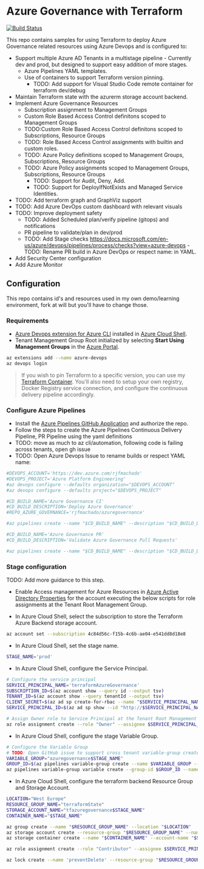 # Azure Governance with Terraform

[![Build Status](https://dev.azure.com/rjfmachado/azuredemos/_apis/build/status/rjfmachado.azuregovernance?branchName=master)](https://dev.azure.com/rjfmachado/azuredemos/_build/latest?definitionId=20&branchName=master)

This repo contains samples for using Terraform to deploy Azure Governance related resources using Azure Devops and is configured to:

- Support multiple Azure AD Tenants in a multistage pipeline - Currently dev and prod, but designed to support easy addition of more stages.
  - Azure Pipelines YAML templates.
  - Use of containers to support Terraform version pinning.
    - TODO: Add support for Visual Studio Code remote container for terraform dev/debug
- Maintain Terraform state with the azurerm storage account backend.
- Implement Azure Governance Resources
  - Subscription assignment to Management Groups
  - Custom Role Based Access Control definitons scoped to Management Groups
  - TODO:Custom Role Based Access Control definitons scoped to Subscriptions, Resource Groups
  - TODO: Role Based Access Control assignments with builtin and custom roles.
  - TODO: Azure Policy definitions scoped to Management Groups, Subscriptions, Resource Groups
  - TODO: Azure Policy assignments scoped to Management Groups, Subscriptions, Resource Groups
    - TODO: Support for Audit, Deny, Add.
    - TODO: Support for DeployIfNotExists and Managed Service Identities.
- TODO: Add terraform graph and GraphViz support
- TODO: Add Azure DevOps custom dashboard with relevant visuals
- TODO: Improve deployment safety
  - TODO: Added Scheduled plan/verify pipeline (gitops) and notifications
  - PR pipeline to validate/plan in dev/prod
  - TODO: Add Stage checks https://docs.microsoft.com/en-us/azure/devops/pipelines/process/checks?view=azure-devops
  -TODO: Rename PR build in Azure DevOps or respect name: in YAML.
- Add Security Center configuration
- Add Azure Monitor

## Configuration

This repo contains id's and resources used in my own demo/learning environment, fork at will but you'll have to change those.

### Requirements

- [Azure Devops extension for Azure CLI](https://github.com/Azure/azure-devops-cli-extension) installed in [Azure Cloud Shell](https://shell.azure.com/).
- Tenant Management Group Root initialized by selecting **Start Using Management Groups** in the [Azure Portal](https://portal.azure.com/#blade/Microsoft_Azure_ManagementGroups/HierarchyBlade).

```bash
az extensions add --name azure-devops
az devops login
```

> If you wish to pin Terraform to a specific version, you can use my [Terraform Container](https://github.com/rjfmachado/containers/tree/master/src/terraform). You'll also need to setup your own registry, Docker Registry service connection, and configure the continuous delivery pipeline accordingly.

### Configure Azure Pipelines

- Install the [Azure Pipelines GitHub Application](https://github.com/apps/azure-pipelines) and authorize the repo.
- Follow the steps to create the Azure Pipelines Continuous Delivery Pipeline, PR Pipeline using the yaml definitions
- TODO: move as much to az cli/automation, following code is failing across tenants, open gh issue
- TODO: Open Azure Devops Issue to rename builds or respect YAML name:

```bash
#DEVOPS_ACCOUNT='https://dev.azure.com/rjfmachado'
#DEVOPS_PROJECT='Azure Platform Engineering'
#az devops configure --defaults organization="$DEVOPS_ACCOUNT"
#az devops configure --defaults project="$DEVOPS_PROJECT"

#CD_BUILD_NAME='Azure Governance CI'
#CD_BUILD_DESCRIPTION='Deploy Azure Governance'
#REPO_AZURE_GOVERNANCE='rjfmachado/azuregovernance'

#az pipelines create --name "$CD_BUILD_NAME" --description "$CD_BUILD_DESCRIPTION" --repository $REPO_AZURE_GOVERNANCE --branch master --yml-path build/cd/azure-pipelines.yml --service-connection rjfmachado --repository-type github

#CD_BUILD_NAME='Azure Governance PR'
#CD_BUILD_DESCRIPTION='Validate Azure Governance Pull Requests'

#az pipelines create --name "$CD_BUILD_NAME" --description "$CD_BUILD_DESCRIPTION" --repository $REPO_AZURE_GOVERNANCE --branch master --yml-path build/cd/azure-pipelines.yml --service-connection rjfmachado --repository-type github

```

### Stage configuration

TODO: Add more guidance to this step.

- Enable Access management for Azure Resources in [Azure Active Directory Properties](https://portal.azure.com/#blade/Microsoft_AAD_IAM/ActiveDirectoryMenuBlade/Properties) for the account executing the below scripts for role assignments at the Tenant Root Management Group.

- In Azure Cloud Shell, select the subscription to store the Terraform Azure Backend storage account.

```bash
az account set --subscription 4c84d56c-f15b-4c6b-ae04-e541dd8d18e8
```

- In Azure Cloud Shell, set the stage name.

```bash
STAGE_NAME='prod'
```

- In Azure Cloud Shell, configure the Service Principal.

```bash
# Configure the service principal
SERVICE_PRINCIPAL_NAME='terraformAzureGovernance'
SUBSCRIPTION_ID=$(az account show --query id --output tsv)
TENANT_ID=$(az account show --query tenantId --output tsv)
CLIENT_SECRET=$(az ad sp create-for-rbac --name "$SERVICE_PRINCIPAL_NAME" --skip-assignment --years 1 --query password --output tsv)
SERVICE_PRINCIPAL_ID=$(az ad sp show --id "http://$SERVICE_PRINCIPAL_NAME" --query appId --output tsv)

# Assign Owner role to Service Principal at the Tenant Root Management Group
az role assignment create --role "Owner" --assignee $SERVICE_PRINCIPAL_ID --scope "/providers/Microsoft.Management/managementGroups/$TENANT_ID"
```

- In Azure Cloud Shell, configure the stage Variable Group.

```bash
# Configure the Variable Group
# TODO: Open GitHub issue to support cross tenant variable-group create with PAT auth. use az login to the tenant connected to Azure DevOps as a workaround.
VARIABLE_GROUP="azuregovernance$STAGE_NAME"
GROUP_ID=$(az pipelines variable-group create --name $VARIABLE_GROUP --authorize false --variables ARM_CLIENT_ID=$SERVICE_PRINCIPAL_ID ARM_SUBSCRIPTION_ID=$SUBSCRIPTION_ID ARM_TENANT_ID=$TENANT_ID --query id --output tsv)
az pipelines variable-group variable create --group-id $GROUP_ID --name ARM_CLIENT_SECRET --value $CLIENT_SECRET --secret true
```

- In Azure Cloud Shell, configure the terraform backend Resource Group and Storage Account.

```bash
LOCATION="West Europe"
RESOURCE_GROUP_NAME="terraformState"
STORAGE_ACCOUNT_NAME="tfazuregovernance$STAGE_NAME"
CONTAINER_NAME="$STAGE_NAME"

az group create --name "$RESOURCE_GROUP_NAME" --location "$LOCATION"
az storage account create --resource-group "$RESOURCE_GROUP_NAME" --name "$STORAGE_ACCOUNT_NAME" --sku Standard_LRS --encryption-services blob --https-only --kind StorageV2
az storage container create --name "$CONTAINER_NAME" --account-name "$STORAGE_ACCOUNT_NAME"

az role assignment create --role "Contributor" --assignee $SERVICE_PRINCIPAL_ID --resource-group "$RESOURCE_GROUP_NAME"

az lock create --name 'preventDelete' --resource-group "$RESOURCE_GROUP_NAME" --lock-type CanNotDelete

```
